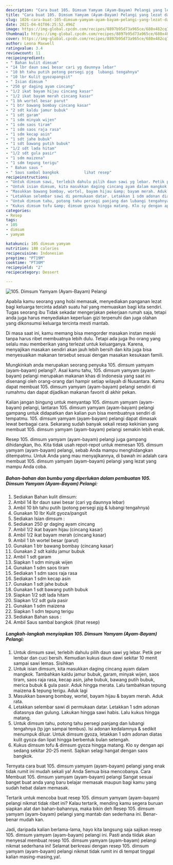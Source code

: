 ```yaml
---
description: "Cara buat 105. Dimsum Yamyam (Ayam-Bayam) Pelangi yang lezat dan Mudah Dibuat"
title: "Cara buat 105. Dimsum Yamyam (Ayam-Bayam) Pelangi yang lezat dan Mudah Dibuat"
slug: 1026-cara-buat-105-dimsum-yamyam-ayam-bayam-pelangi-yang-lezat-dan-mudah-dibuat
date: 2021-04-01T06:25:52.496Z
image: https://img-global.cpcdn.com/recipes/8897b95d73a965ce/680x482cq70/105-dimsum-yamyam-ayam-bayam-pelangi-foto-resep-utama.jpg
thumbnail: https://img-global.cpcdn.com/recipes/8897b95d73a965ce/680x482cq70/105-dimsum-yamyam-ayam-bayam-pelangi-foto-resep-utama.jpg
cover: https://img-global.cpcdn.com/recipes/8897b95d73a965ce/680x482cq70/105-dimsum-yamyam-ayam-bayam-pelangi-foto-resep-utama.jpg
author: Leona Maxwell
ratingvalue: 3.4
reviewcount: 11
recipeingredient:
- " Bahan kulit dimsum"
- "14 lbr daun sawi besar cari yg daunnya lebar"
- "10 bh tahu putih potong persegi pjg  lubangi tengahnya"
- "10 lbr Kulit gyozapangsit"
- " Isian dimsum "
- "250 gr daging ayam cincang"
- "1/2 ikat bayam hijau cincang kasar"
- "1/2 ikat bayam merah cincang kasar"
- "1 bh wortel besar parut"
- "1 btr bawang bombay cincang kasar"
- "2 sdt kaldu jamur bubuk"
- "1 sdt garam"
- "1 sdm minyak wijen"
- "1 sdm saos tiram"
- "1 sdm saos raja rasa"
- "1 sdm kecap asin"
- "1 sdt jahe bubuk"
- "1 sdt bawang putih bubuk"
- "1/2 sdt lada hitam"
- "1/2 sdt gula pasir"
- "1 sdm maizena"
- "1 sdm tepung terigu"
- " Bahan saus "
- " Saus sambal bangkok           lihat resep"
recipeinstructions:
- "Untuk dimsum sawi, terlebih dahulu pilih daun sawi yg lebar. Petik per lembar dan cuci bersih. Kemudian kukus daun dawi sekitar 10 menit sampai sawi lemas. Sisihkan"
- "Untuk isian dimsum, kita masukkan daging cincang ayam dalam mangkok. Tambahkan kaldu jamur bubuk, garam, minyak wijen, saos tiram, saos raja rasa, kecap asin, jahe bubuk, bawang putih bubuk, merica bubuk &amp; gula pasir. Aduk hingga merata. Lalu tambahkan tepung maizena &amp; tepung terigu. Aduk lagi"
- "Masukkan bawang bombay, wortel, bayam hijau &amp; bayam merah. Aduk rata."
- "Letakkan selembar sawi di permukaan datar. Letakkan 1 sdm adonan diatasnya dan gulung. Lakukan hingga sawi habis. Lalu kukus hingga matang."
- "Untuk dimsum tahu, potong tahu persegi panjang dan lubangi tengahnya (tp jgn sampai tembus). Isi adonan kedalamnya &amp; sedikit menumpuk diluar. Untuk dimsum gyoza, letakkan 1 sdm adonan diatas kulit gyoza dan lipat hingga berbentuk bulan setengah."
- "Kukus dimsum tofu &amp; dimsum gyoza hingga matang. Klo sy dengan api sedang sekitar 20-25 menit. Sajikan selagi hangat dengan saos bangkok."
categories:
- Resep
tags:
- 105
- dimsum
- yamyam

katakunci: 105 dimsum yamyam 
nutrition: 188 calories
recipecuisine: Indonesian
preptime: "PT19M"
cooktime: "PT30M"
recipeyield: "2"
recipecategory: Dessert

---
```



![105. Dimsum Yamyam (Ayam-Bayam) Pelangi](https://img-global.cpcdn.com/recipes/8897b95d73a965ce/680x482cq70/105-dimsum-yamyam-ayam-bayam-pelangi-foto-resep-utama.jpg)

Apabila kamu seorang yang hobi memasak, menyediakan panganan lezat bagi keluarga tercinta adalah suatu hal yang memuaskan bagi kita sendiri. Tugas seorang ibu Tidak sekadar mengerjakan pekerjaan rumah saja, tetapi anda juga harus menyediakan keperluan gizi terpenuhi dan juga olahan yang dikonsumsi keluarga tercinta mesti mantab.

Di masa  saat ini, kamu memang bisa mengorder masakan instan meski tanpa harus ribet membuatnya lebih dulu. Tetapi ada juga lho orang yang selalu mau memberikan yang terlezat untuk keluarganya. Karena, menyajikan masakan sendiri akan jauh lebih bersih dan kita juga bisa menyesuaikan makanan tersebut sesuai dengan masakan kesukaan famili. 



Mungkinkah anda merupakan seorang penyuka 105. dimsum yamyam (ayam-bayam) pelangi?. Asal kamu tahu, 105. dimsum yamyam (ayam-bayam) pelangi merupakan makanan khas di Indonesia yang saat ini disenangi oleh orang-orang dari hampir setiap wilayah di Nusantara. Kamu dapat membuat 105. dimsum yamyam (ayam-bayam) pelangi sendiri di rumahmu dan dapat dijadikan makanan favorit di akhir pekan.

Kalian jangan bingung untuk menyantap 105. dimsum yamyam (ayam-bayam) pelangi, lantaran 105. dimsum yamyam (ayam-bayam) pelangi gampang untuk didapatkan dan kalian pun bisa membuatnya sendiri di tempatmu. 105. dimsum yamyam (ayam-bayam) pelangi dapat dimasak lewat berbagai cara. Sekarang sudah banyak sekali resep kekinian yang membuat 105. dimsum yamyam (ayam-bayam) pelangi semakin lebih enak.

Resep 105. dimsum yamyam (ayam-bayam) pelangi juga gampang dihidangkan, lho. Kita tidak usah repot-repot untuk memesan 105. dimsum yamyam (ayam-bayam) pelangi, sebab Anda mampu menghidangkan ditempatmu. Untuk Anda yang mau menyajikannya, di bawah ini adalah cara membuat 105. dimsum yamyam (ayam-bayam) pelangi yang lezat yang mampu Anda coba.

<!--inarticleads1-->

##### Bahan-bahan dan bumbu yang diperlukan dalam pembuatan 105. Dimsum Yamyam (Ayam-Bayam) Pelangi:

1. Sediakan  Bahan kulit dimsum:
1. Ambil 14 lbr daun sawi besar (cari yg daunnya lebar)
1. Ambil 10 bh tahu putih (potong persegi pjg &amp; lubangi tengahnya)
1. Gunakan 10 lbr Kulit gyoza/pangsit
1. Sediakan  Isian dimsum :
1. Sediakan 250 gr daging ayam cincang
1. Ambil 1/2 ikat bayam hijau (cincang kasar)
1. Ambil 1/2 ikat bayam merah (cincang kasar)
1. Ambil 1 bh wortel besar (parut)
1. Gunakan 1 btr bawang bombay (cincang kasar)
1. Gunakan 2 sdt kaldu jamur bubuk
1. Ambil 1 sdt garam
1. Siapkan 1 sdm minyak wijen
1. Gunakan 1 sdm saos tiram
1. Sediakan 1 sdm saos raja rasa
1. Sediakan 1 sdm kecap asin
1. Gunakan 1 sdt jahe bubuk
1. Gunakan 1 sdt bawang putih bubuk
1. Siapkan 1/2 sdt lada hitam
1. Siapkan 1/2 sdt gula pasir
1. Gunakan 1 sdm maizena
1. Siapkan 1 sdm tepung terigu
1. Sediakan  Bahan saus :
1. Ambil  Saus sambal bangkok           (lihat resep)




<!--inarticleads2-->

##### Langkah-langkah menyiapkan 105. Dimsum Yamyam (Ayam-Bayam) Pelangi:

1. Untuk dimsum sawi, terlebih dahulu pilih daun sawi yg lebar. Petik per lembar dan cuci bersih. Kemudian kukus daun dawi sekitar 10 menit sampai sawi lemas. Sisihkan
1. Untuk isian dimsum, kita masukkan daging cincang ayam dalam mangkok. Tambahkan kaldu jamur bubuk, garam, minyak wijen, saos tiram, saos raja rasa, kecap asin, jahe bubuk, bawang putih bubuk, merica bubuk &amp; gula pasir. Aduk hingga merata. Lalu tambahkan tepung maizena &amp; tepung terigu. Aduk lagi
1. Masukkan bawang bombay, wortel, bayam hijau &amp; bayam merah. Aduk rata.
1. Letakkan selembar sawi di permukaan datar. Letakkan 1 sdm adonan diatasnya dan gulung. Lakukan hingga sawi habis. Lalu kukus hingga matang.
1. Untuk dimsum tahu, potong tahu persegi panjang dan lubangi tengahnya (tp jgn sampai tembus). Isi adonan kedalamnya &amp; sedikit menumpuk diluar. Untuk dimsum gyoza, letakkan 1 sdm adonan diatas kulit gyoza dan lipat hingga berbentuk bulan setengah.
1. Kukus dimsum tofu &amp; dimsum gyoza hingga matang. Klo sy dengan api sedang sekitar 20-25 menit. Sajikan selagi hangat dengan saos bangkok.




Ternyata cara buat 105. dimsum yamyam (ayam-bayam) pelangi yang enak tidak rumit ini mudah sekali ya! Anda Semua bisa mencobanya. Cara Membuat 105. dimsum yamyam (ayam-bayam) pelangi Sangat sesuai banget buat anda yang baru belajar memasak maupun bagi kamu yang sudah hebat dalam memasak.

Tertarik untuk mencoba buat resep 105. dimsum yamyam (ayam-bayam) pelangi nikmat tidak ribet ini? Kalau tertarik, mending kamu segera buruan siapkan alat dan bahan-bahannya, maka bikin deh Resep 105. dimsum yamyam (ayam-bayam) pelangi yang mantab dan sederhana ini. Benar-benar mudah kan. 

Jadi, daripada kalian berlama-lama, hayo kita langsung saja sajikan resep 105. dimsum yamyam (ayam-bayam) pelangi ini. Pasti anda tiidak akan menyesal membuat resep 105. dimsum yamyam (ayam-bayam) pelangi nikmat sederhana ini! Selamat berkreasi dengan resep 105. dimsum yamyam (ayam-bayam) pelangi nikmat tidak rumit ini di tempat tinggal kalian masing-masing,ya!.

